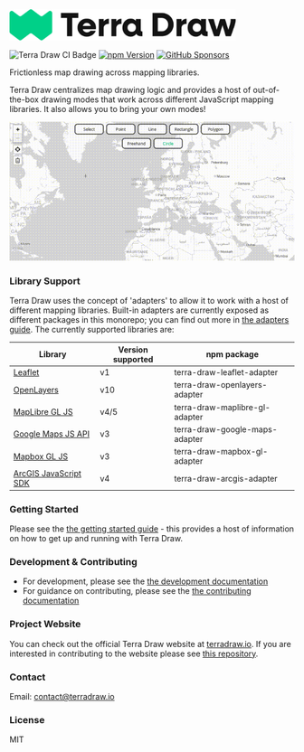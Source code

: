 <picture>
  <source media="(prefers-color-scheme: dark)" srcset="./assets/logo-dark-mode.png">
  <source media="(prefers-color-scheme: light)" srcset="./assets/logo.png">
  <img alt="Terra Draw logo" src="./assets/logo.png" width="400px">
</picture>

<p></p>

![Terra Draw CI Badge](https://github.com/JamesLMilner/terra-draw/actions/workflows/ci.yml/badge.svg)
[![npm Version](https://img.shields.io/npm/v/terra-draw)](https://www.npmjs.com/package/terra-draw)
[![GitHub Sponsors](https://img.shields.io/github/sponsors/JamesLMilner?color=%23f66fb8)](https://github.com/sponsors/JamesLMilner)

Frictionless map drawing across mapping libraries.

Terra Draw centralizes map drawing logic and provides a host of out-of-the-box drawing modes that work across different JavaScript mapping libraries. It also allows you to bring your own modes!

![An example of drawing geodesic lines using Terra Draw with Leaflet](./assets/readme.gif)


### Library Support

Terra Draw uses the concept of 'adapters' to allow it to work with a host of different mapping libraries. Built-in adapters are currently exposed as different packages in this monorepo; you can find out more in [the adapters guide](./guides/3.ADAPTERS.md). The currently supported libraries are:

|  Library                                                                                    | Version supported |           npm package            |
|---------------------------------------------------------------------------------------------|-------------------|----------------------------------|
|  [Leaflet](https://leafletjs.com/)                                                          |        v1         | terra-draw-leaflet-adapter       |
|  [OpenLayers](https://openlayers.org/)                                                      |        v10        | terra-draw-openlayers-adapter    |
|  [MapLibre GL JS](https://maplibre.org/maplibre-gl-js/docs/)                                |        v4/5       | terra-draw-maplibre-gl-adapter   |
|  [Google Maps JS API](https://developers.google.com/maps/documentation/javascript/overview) |        v3         | terra-draw-google-maps-adapter   |
|  [Mapbox GL JS](https://www.mapbox.com/mapbox-gljs)                                         |        v3         | terra-draw-mapbox-gl-adapter     |
|  [ArcGIS JavaScript SDK](https://developers.arcgis.com/javascript/latest/)                  |        v4         | terra-draw-arcgis-adapter        | 

### Getting Started

Please see the [the getting started guide](./guides/1.GETTING_STARTED.md) - this provides a host of information on how to get up and running with Terra Draw.

### Development & Contributing

* For development, please see the [the development documentation](./guides/7.DEVELOPMENT.md)
* For guidance on contributing, please see the [the contributing documentation](./guides/7.DEVELOPMENT.md#contributing)


### Project Website

You can check out the official Terra Draw website at [terradraw.io](https://www.terradraw.io). If you are interested in contributing to the website please see [this repository](https://www.github.com/JamesLMilner/terra-draw-website).

### Contact

Email: [contact@terradraw.io](mailto:contact@terradraw.io)

### License

MIT
